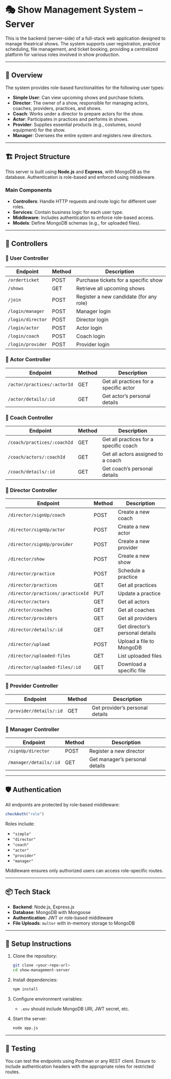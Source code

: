 # 🎭 Show Management System – Server

This is the backend (server-side) of a full-stack web application designed to manage theatrical shows. The system supports user registration, practice scheduling, file management, and ticket booking, providing a centralized platform for various roles involved in show production.

---

## 🚀 Overview

The system provides role-based functionalities for the following user types:

- **Simple User**: Can view upcoming shows and purchase tickets.
- **Director**: The owner of a show, responsible for managing actors, coaches, providers, practices, and shows.
- **Coach**: Works under a director to prepare actors for the show.
- **Actor**: Participates in practices and performs in shows.
- **Provider**: Supplies essential products (e.g., costumes, sound equipment) for the show.
- **Manager**: Oversees the entire system and registers new directors.

---

## 🏗️ Project Structure

This server is built using **Node.js** and **Express**, with MongoDB as the database. Authentication is role-based and enforced using middleware.

### Main Components

- **Controllers**: Handle HTTP requests and route logic for different user roles.
- **Services**: Contain business logic for each user type.
- **Middleware**: Includes authentication to enforce role-based access.
- **Models**: Define MongoDB schemas (e.g., for uploaded files).

---

## 📁 Controllers

### 🔹 User Controller

| Endpoint | Method | Description |
|---------|--------|-------------|
| `/orderticket` | POST | Purchase tickets for a specific show |
| `/shows` | GET | Retrieve all upcoming shows |
| `/join` | POST | Register a new candidate (for any role) |
| `/login/manager` | POST | Manager login |
| `/login/director` | POST | Director login |
| `/login/actor` | POST | Actor login |
| `/login/coach` | POST | Coach login |
| `/login/provider` | POST | Provider login |

### 🔹 Actor Controller

| Endpoint | Method | Description |
|---------|--------|-------------|
| `/actor/practices/:actorId` | GET | Get all practices for a specific actor |
| `/actor/details/:id` | GET | Get actor’s personal details |

### 🔹 Coach Controller

| Endpoint | Method | Description |
|---------|--------|-------------|
| `/coach/practices/:coachId` | GET | Get all practices for a specific coach |
| `/coach/actors/:coachId` | GET | Get all actors assigned to a coach |
| `/coach/details/:id` | GET | Get coach’s personal details |

### 🔹 Director Controller

| Endpoint | Method | Description |
|---------|--------|-------------|
| `/director/signUp/coach` | POST | Create a new coach |
| `/director/signUp/actor` | POST | Create a new actor |
| `/director/signUp/provider` | POST | Create a new provider |
| `/director/show` | POST | Create a new show |
| `/director/practice` | POST | Schedule a practice |
| `/director/practices` | GET | Get all practices |
| `/director/practices/:practiceId` | PUT | Update a practice |
| `/director/actors` | GET | Get all actors |
| `/director/coaches` | GET | Get all coaches |
| `/director/providers` | GET | Get all providers |
| `/director/details/:id` | GET | Get director’s personal details |
| `/director/upload` | POST | Upload a file to MongoDB |
| `/director/uploaded-files` | GET | List uploaded files |
| `/director/uploaded-files/:id` | GET | Download a specific file |

### 🔹 Provider Controller

| Endpoint | Method | Description |
|---------|--------|-------------|
| `/provider/details/:id` | GET | Get provider’s personal details |

### 🔹 Manager Controller

| Endpoint | Method | Description |
|---------|--------|-------------|
| `/signUp/director` | POST | Register a new director |
| `/manager/details/:id` | GET | Get manager’s personal details |

---

## 🛡️ Authentication

All endpoints are protected by role-based middleware:
```js
checkAuth("role")
```
Roles include:
- `"simple"`
- `"director"`
- `"coach"`
- `"actor"`
- `"provider"`
- `"manager"`

Middleware ensures only authorized users can access role-specific routes.

---

## 📦 Tech Stack

- **Backend**: Node.js, Express.js
- **Database**: MongoDB with Mongoose
- **Authentication**: JWT or role-based middleware
- **File Uploads**: `multer` with in-memory storage to MongoDB

---

## 📌 Setup Instructions

1. Clone the repository:
   ```bash
   git clone <your-repo-url>
   cd show-management-server
   ```

2. Install dependencies:
   ```bash
   npm install
   ```

3. Configure environment variables:
   - `.env` should include MongoDB URI, JWT secret, etc.

4. Start the server:
   ```bash
   node app.js
   ```

---

## 🧪 Testing

You can test the endpoints using Postman or any REST client. Ensure to include authentication headers with the appropriate roles for restricted routes.